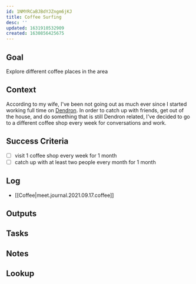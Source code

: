 ```yaml
---
id: 1NMYRCaBJBdYJZngm6jKJ
title: Coffee Surfing
desc: ''
updated: 1631910532909
created: 1630856425675
---
```


## Goal
<!-- What are you trying to accomplish -->
Explore different coffee places in the area

## Context
<!-- Background information -->
According to my wife, I've been not going out as much ever since I started working full time on  [Dendron](https://wiki.dendron.so/). In order to catch up with friends, get out of the house, and do something that is still Dendron related, I've decided to go to a different coffee shop every week for conversations and work. 

## Success Criteria
<!-- milestones for this project -->
- [ ] visit 1 coffee shop every week for 1 month
- [ ] catch up with at least two people every month for 1 month

## Log
<!-- For longer projects, keep a rough log of major events-->
- [[Coffee|meet.journal.2021.09.17.coffee]]

## Outputs
<!-- any outputs that were generated from this project. eg. slides, videos, etc-->

<!-- Everything below this line is work needed to achieve the stated goal-->

## Tasks
<!-- use this space to track current tasks. alternatively, you can also link to your daily journal note -->

## Notes
<!-- use this space for arbitrary notes -->

## Lookup
<!-- relevant prior work or resources -->
